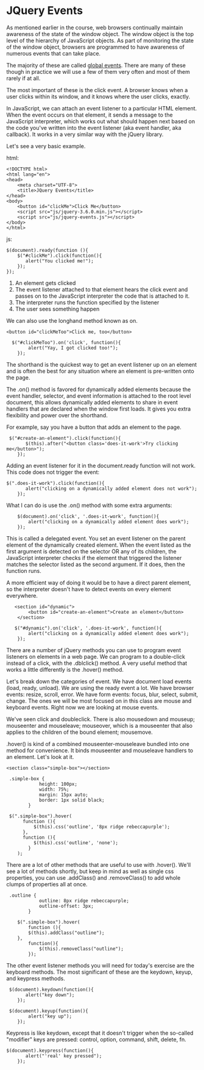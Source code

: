 # JQuery Events

As mentioned earlier in the course, web browsers continually maintain awareness of the state of the window object. The window object is the top level of the hierarchy of JavaScript objects. As part of monitoring the state of the window object, browsers are programmed to have awareness of numerous events that can take place.

The majority of these are called [global events](https://developer.mozilla.org/en-US/docs/Web/API/GlobalEventHandlers). There are many of these though in practice we will use a few of them very often and most of them rarely if at all. 

The most important of these is the click event. A browser knows when a user clicks within its window, and it knows where the user clicks, exactly. 

In JavaScript, we can attach an event listener to a particular HTML element. When the event occurs on that element, it sends a message to the JavaScript interpreter, which works out what should happen next based on the code you've written into the event listener (aka event handler, aka callback). It works in a very similar way with the jQuery library.

Let's see a very basic example.

html:
```
<!DOCTYPE html>
<html lang="en">
<head>
    <meta charset="UTF-8">
    <title>JQuery Events</title>
</head>
<body>
    <button id="clickMe">Click Me</button>
    <script src="js/jquery-3.6.0.min.js"></script>
    <script src="js/jquery-events.js"></script>
</body>
</html>
```
js:
```
$(document).ready(function (){
    $("#clickMe").click(function(){
       alert("You clicked me!");
    });
});
```

1. An element gets clicked
2. The event listener attached to that element hears the click event and passes on to the JavaScript interpreter the code that is attached to it.
3. The interpreter runs the function specified by the listener
4. The user sees something happen

We can also use the longhand method known as on.

```
<button id="clickMeToo">Click me, too</button>
```
```
  $("#clickMeToo").on('click', function(){
        alert("Yay, I got clicked too!");
    });
```

The shorthand is the quickest way to get an event listener up on an element and is often the best for any situation where an element is pre-written onto the page.

The .on() method is favored for dynamically added elements because the event handler, selector, and event information is attached to the root level document, this allows dynamically added elements to share in event handlers that are declared when the window first loads. It gives you extra flexibility and power over the shorthand.

For example, say you have a button that adds an element to the page. 

```
 $("#create-an-element").click(function(){
       $(this).after("<button class='does-it-work'>Try clicking me</button>");
    });
```
Adding an event listener for it in the document.ready function will not work. This code does not trigger the event:
```
$(".does-it-work").click(function(){
       alert("clicking on a dynamically added element does not work");
    });
```
What I can do is use the .on() method with some extra arguments: 

```
    $(document).on('click', '.does-it-work', function(){
        alert("clicking on a dynamically added element does work");
    });
```

This is called a delegated event. You set an event listener on the parent element of the dynamically created element. When the event listed as the first argument is detected on the selector OR any of its children, the JavaScript interpreter checks if the element that triggered the listener matches the selector listed as the second argument. If it does, then the function runs.

A more efficient way of doing it would be to have a direct parent element, so the interpreter doesn't have to detect events on every element everywhere.

```
   <section id="dynamic">
        <button id="create-an-element">Create an element</button>
    </section>
```
```
   $("#dynamic").on('click', '.does-it-work', function(){
        alert("clicking on a dynamically added element does work");
    });
```

There are a number of jQuery methods you can use to program event listeners on elements in a web page. We can program to a double-click instead of a click, with the .dblclick() method. A very useful method that works a little differently is the .hover() method.

Let's break down the categories of event. We have document load events (load, ready, unload). We are using the ready event a lot. We have browser events: resize, scroll, error. We have form events: focus, blur, select, submit, change. The ones we will be most focused on in this class are mouse and keyboard events. Right now we are looking at mouse events. 

We've seen click and doubleclick. There is also mousedown and mouseup; mouseenter and mouseleave; mouseover, which is a mouseenter that also applies to the children of the bound element; mousemove.

.hover() is kind of a combined mouseenter-mouseleave bundled into one method for convenience. It binds mouseenter and mouseleave handlers to an element. Let's look at it.

```
<section class="simple-box"></section>
```
```
 .simple-box {
            height: 100px;
            width: 75%;
            margin: 15px auto;
            border: 1px solid black;
        }
```
```
 $(".simple-box").hover(
      function (){
          $(this).css('outline', '8px ridge rebeccapurple');
      },
      function (){
          $(this).css('outline', 'none');
        }
    );
```

There are a lot of other methods that are useful to use with .hover(). We'll see a lot of methods shortly, but keep in mind as well as single css properties, you can use .addClass() and .removeClass() to add whole clumps of properties all at once.

```
 .outline {
            outline: 8px ridge rebeccapurple;
            outline-offset: 3px;
        }
```
```
    $(".simple-box").hover(
        function (){
        $(this).addClass("outline");
    },
        function(){
            $(this).removeClass("outline");
        });
```

The other event listener methods you will need for today's exercise are the keyboard methods. The most significant of these are the keydown, keyup, and keypress methods.

```
 $(document).keydown(function(){
       alert("key down");
    });
```
```
 $(document).keyup(function(){
        alert("key up");
    });
```
Keypress is like keydown, except that it doesn't trigger when the so-called "modifier" keys are pressed: control, option, command, shift, delete, fn.

```
$(document).keypress(function(){
       alert("'real' key pressed");
    });
```

